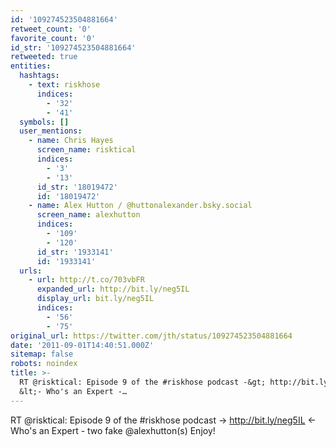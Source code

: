 ```yaml
---
id: '109274523504881664'
retweet_count: '0'
favorite_count: '0'
id_str: '109274523504881664'
retweeted: true
entities:
  hashtags:
    - text: riskhose
      indices:
        - '32'
        - '41'
  symbols: []
  user_mentions:
    - name: Chris Hayes
      screen_name: risktical
      indices:
        - '3'
        - '13'
      id_str: '18019472'
      id: '18019472'
    - name: Alex Hutton / @huttonalexander.bsky.social
      screen_name: alexhutton
      indices:
        - '109'
        - '120'
      id_str: '1933141'
      id: '1933141'
  urls:
    - url: http://t.co/703vbFR
      expanded_url: http://bit.ly/neg5IL
      display_url: bit.ly/neg5IL
      indices:
        - '56'
        - '75'
original_url: https://twitter.com/jth/status/109274523504881664
date: '2011-09-01T14:40:51.000Z'
sitemap: false
robots: noindex
title: >-
  RT @risktical: Episode 9 of the #riskhose podcast -&gt; http://bit.ly/neg5IL
  &lt;- Who's an Expert -…
---
```


RT @risktical: Episode 9 of the #riskhose podcast -&gt; http://bit.ly/neg5IL &lt;- Who's an Expert - two fake @alexhutton(s) Enjoy!